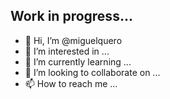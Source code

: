 ## Work in progress...
- 👋 Hi, I’m @miguelquero
- 👀 I’m interested in ...
- 🌱 I’m currently learning ...
- 💞️ I’m looking to collaborate on ...
- 📫 How to reach me ...

<!---
miguelquero/miguelquero is a ✨ special ✨ repository because its `README.md` (this file) appears on your GitHub profile.
You can click the Preview link to take a look at your changes.
--->
